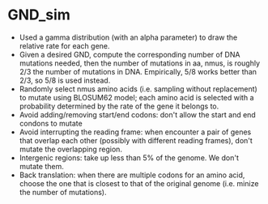 # GND_sim
  * Used a gamma distribution (with an alpha parameter) to draw the relative rate for each gene. 
  * Given a desired GND, compute the corresponding number of DNA mutations needed, then the number of mutations in aa, nmus, is roughly 2/3 the number of mutations in DNA. Empirically, 5/8 works better than 2/3, so 5/8 is used instead.
  * Randomly select nmus amino acids (i.e. sampling without replacement) to mutate using BLOSUM62 model; each amino acid is selected with a probability determined by the rate of the gene it belongs to. 
  * Avoid adding/removing start/end codons: don't allow the start and end condons to mutate
  * Avoid interrupting the reading frame: when encounter a pair of genes that overlap each other (possibly with different reading frames), don't mutate the overlapping region.
  * Intergenic regions: take up less than 5% of the genome. We don't mutate them.
  * Back translation: when there are multiple codons for an amino acid, choose the one that is closest to that of the original genome (i.e. minize the number of mutations).
